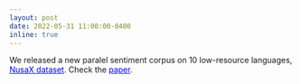 ```yaml
---
layout: post
date: 2022-05-31 11:00:00-0400
inline: true
---
```


We released a new paralel sentiment corpus on 10 low-resource languages, <a href="https://github.com/IndoNLP/nusax" style="color:blue">NusaX dataset</a>. Check the <a href="https://arxiv.org/pdf/2205.15960.pdf" style="color:blue">paper</a>.